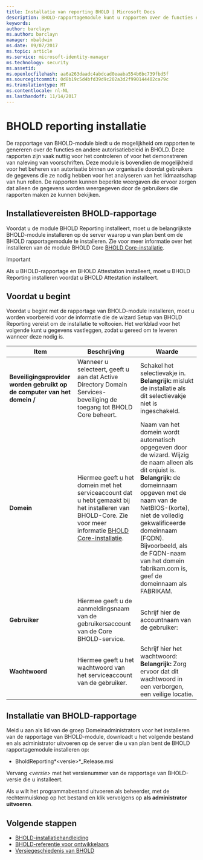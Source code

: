 ```yaml
---
title: Installatie van reporting BHOLD | Microsoft Docs
description: BHOLD-rapportagemodule kunt u rapporten over de functies en autorisatiebeleid genereren
keywords: 
author: barclayn
ms.author: barclayn
manager: mbaldwin
ms.date: 09/07/2017
ms.topic: article
ms.service: microsoft-identity-manager
ms.technology: security
ms.assetid: 
ms.openlocfilehash: aa6a263daadc4abdcad0eaaba554b6bc739fbd5f
ms.sourcegitcommit: 0d8b19c5d4bfd39d9c202a3d2f990144402ca79c
ms.translationtype: MT
ms.contentlocale: nl-NL
ms.lasthandoff: 11/14/2017
---
```

# <a name="bhold-reporting-installation"></a>BHOLD reporting installatie

De rapportage van BHOLD-module biedt u de mogelijkheid om rapporten te genereren over de functies en andere autorisatiebeleid in BHOLD. Deze rapporten zijn vaak nuttig voor het controleren of voor het demonstreren van naleving van voorschriften. Deze module is bovendien de mogelijkheid voor het beheren van autorisatie binnen uw organisatie doordat gebruikers de gegevens die ze nodig hebben voor het analyseren van het lidmaatschap van hun rollen. De rapporten kunnen beperkte weergaven die ervoor zorgen dat alleen de gegevens worden weergegeven door de gebruikers die rapporten maken ze kunnen bekijken.

## <a name="bhold-reporting-installation-requirements"></a>Installatievereisten BHOLD-rapportage

Voordat u de module BHOLD Reporting installeert, moet u de belangrijkste BHOLD-module installeren op de server waarop u van plan bent om de BHOLD rapportagemodule te installeren. Zie voor meer informatie over het installeren van de module BHOLD Core [BHOLD Core-installatie](https://technet.microsoft.com/en-us/library/jj134095(v=ws.10).aspx).

>[!IMPORTANT]
Als u BHOLD-rapportage en BHOLD Attestation installeert, moet u BHOLD Reporting installeren voordat u BHOLD Attestation installeert.

## <a name="before-you-begin"></a>Voordat u begint

Voordat u begint met de rapportage van BHOLD-module installeren, moet u worden voorbereid voor de informatie die de wizard Setup van BHOLD Reporting vereist om de installatie te voltooien. Het werkblad voor het volgende kunt u gegevens vastleggen, zodat u gereed om te leveren wanneer deze nodig is.

| **Item**                                    | **Beschrijving**                                                                                                                                                                                                           | **Waarde**                                                                                                                                                                                                                                                                                                            |
|---------------------------------------------|---------------------------------------------------------------------------------------------------------------------------------------------------------------------------------------------------------------------------|----------------------------------------------------------------------------------------------------------------------------------------------------------------------------------------------------------------------------------------------------------------------------------------------------------------------|
| **Beveiligingsprovider worden gebruikt op de computer van het domein /** | Wanneer u selecteert, geeft u aan dat Active Directory Domain Services-beveiliging de toegang tot BHOLD Core beheert.                                                                                                                | Schakel het selectievakje in. </br>**Belangrijk:** mislukt de installatie als dit selectievakje niet is ingeschakeld.                                                                                                                                                                                                                   |
| **Domein**                                  | Hiermee geeft u het domein met het serviceaccount dat u hebt gemaakt bij het installeren van BHOLD-Core. Zie voor meer informatie [BHOLD Core-installatie](https://technet.microsoft.com/en-us/library/jj134095(v=ws.10).aspx). | Naam van het domein wordt automatisch opgegeven door de wizard. Wijzig de naam alleen als dit onjuist is. **Belangrijk:** de domeinnaam opgeven met de naam van de NetBIOS-(korte), niet de volledig gekwalificeerde domeinnaam (FQDN). Bijvoorbeeld, als de FQDN-naam van het domein fabrikam.com is, geef de domeinnaam als FABRIKAM. |
| **Gebruiker**                                    | Hiermee geeft u de aanmeldingsnaam van de gebruikersaccount van de Core BHOLD-service.                                                                                                                                                          | Schrijf hier de accountnaam van de gebruiker:                                                                                                                                                                                                                                                                                    |
| **Wachtwoord**                                | Hiermee geeft u het wachtwoord van het serviceaccount van de gebruiker.                                                                                                                                                                       | Schrijf hier het wachtwoord: </br>**Belangrijk:** Zorg ervoor dat dit wachtwoord in een verborgen, een veilige locatie.                                                                                                                                                                                                                  |

## <a name="bhold-reporting-installation"></a>Installatie van BHOLD-rapportage

Meld u aan als lid van de groep Domeinadministrators voor het installeren van de rapportage van BHOLD-module, downloadt u het volgende bestand en als administrator uitvoeren op de server die u van plan bent de BHOLD rapportagemodule installeren op:

- BholdReporting*\<versie\>*\_Release.msi

Vervang  *\<versie\>*  met het versienummer van de rapportage van BHOLD-versie die u installeert.

Als u wilt het programmabestand uitvoeren als beheerder, met de rechtermuisknop op het bestand en klik vervolgens op **als administrator uitvoeren**.

## <a name="next-steps"></a>Volgende stappen

- [BHOLD-installatiehandleiding](bhold-installation-guide.md)
- [BHOLD-referentie voor ontwikkelaars](../reference/mim2016-bhold-developer-reference.md)
- [Versiegeschiedenis van BHOLD](../reference/version-bhold-history.md)